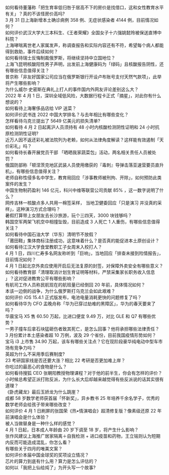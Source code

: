 如何看待董藩称「把生育率低归咎于居高不下的房价是找借口，这和女性教育水平有关」？真的不该怪房价高吗?  
3 月 31 日上海新增本土确诊病例 358 例、无症状感染者 4144 例，目前情况如何？  
如何评价武汉大学大三本科生、《王者荣耀》全国女子十六强姚懿玲被保送直博中科院？  
上海哮喘离世老人家属发声，称调查报告和实际内容还有不符，希望每个病人都能得到救助，事件后续如何？  
如何看待瑞士反悔制裁俄罗斯，将继续坚持中立国地位？  
上海飞昆明核酸阳性男子声明，出发前上海健康码为「绿码」且核酸报告阴性，还有哪些信息值得关注？  
普京称「非友好国家公司应当在俄罗斯银行开设卢布账号支付天然气款项」，此举将产生哪些影响？  
为什么威尔·史密斯在典礼上打人的事件国内外网友评论差别这么大？  
2022 年 4 月 1 日，深圳全域低风险，大数据行程卡正式「摘星」，对此你有什么想说的？  
如何看待上海奢侈品店给 VIP 送菜？  
如何评价武书连 2022 中国大学排名？与去年相比有哪些变化？  
怎样看待乌克兰提出了 5649 亿美元的损失清单?  
如何看待 4 月 2 日起离沪人员须持有 48 小时内核酸检测阴性证明和 24 小时抗原检测阴性证明?  
近万人因不返还彩礼被法院列为老赖，如何从法律角度解读？这样能有效遏制「天价彩礼」吗？  
如何看待长春开展党员干部 「晒晒我家蔬菜包」活动，两名相关责任人员被处罚？  
俄国防部称「顿涅茨克地区武装人员使用缴获的『毒刺』导弹击落亚速营要员直升机」，有哪些信息值得关注？  
老师自称性侵多名中学生，教育局回应「涉事教师被刑拘、开除」，如何预防此类案件的发生？  
中国生物制药盈利 146 亿元，科兴中维等联营公司贡献 85% ，这一数字说明了什么？  
网传吉林一核酸点多人共用一棉签采样， 当地卫健委回应「只是演习 并没真的采样」，这种演习方式合理吗？  
暑假打算带上女朋友去长沙旅游，玩个三四天，3000 块钱够吗？  
韩国空军两架飞机空中相撞坠毁，目前造成 3 人死亡 1 人重伤，有哪些信息值得关注？  
如何看待中国石油大学（华东）清明节不放假？  
「莆田鞋」集体商标注册成功，这意味着什么？是否真的能促进本土原创设计？  
如何看待江汉大学食堂教职工子女周末入校打人？  
4 月 1 日，四川仁寿多名网友称听到「巨响」，当地回应「排查未接到险情报告」，目前情况如何？  
4 月 1 日起北京外卖应使用开启后无法复原的封签，对保障外卖安全有哪些意义？  
如何看待教育部「清理取消计划生育证明等材料，严禁采集家长职务收入信息 」？这对促进教育公平有哪些影响？  
有航司工作人员称民航现在的航班量已经倒回 20 年前，具体情况如何？  
本该一边倒的战争，为什么俄罗斯打乌克兰会如此艰难？  
如何评价 iOS 15.4.1 正式版发布，电池电量消耗更快的问题修复了吗？  
如何看待华为 CFO 孟晚舟称「华为已穿过劫难的黑障区」，华为的春天要来了吗？  
华晨宝马 X5 售 60.50 万起，比进口便宜 9.49 万，对比 GLE 和 Q7 有哪些优势？  
一男子撞车后拿石块猛砸伤者致其死亡，是怎么回事？他将承担哪些法律责任？  
3 月份累计本土感染者超 10 万例，波及 29 个省份，目前我国疫情形势如何？  
宝马 i3 上市售 34.90 万起，该车有哪些关注点？它在现阶段豪华纯电动中型车市场有竞争力吗？  
英超为什么不采用季后赛制度?  
23 考研国家线是否还要大涨？相比 22 考研是否更加难上岸？  
你吃过的最恶心的食物是什么？  
如何看待搜狐 CEO 张朝阳教授物理课程？对于他的前半生，你会有怎样的评价？  
小时候总希望正派打败反派，为什么长大后却越来越觉得有些反派说的话其实很有道理？  
《卧虎藏龙》最后玉娇龙为什么跳崖？  
成都 58 岁数学老师获首届「怀新奖」，异乡教书 25 年培养千余名学子，优秀的数学老师会给孩子带来哪些改变？  
如何评价 4 月 1 日刷屏的张国荣《热•情演唱会》超清修复版？像素级还原 22 年前演唱会是什么体验？  
被人当做替身是一种什么样的感觉？  
4 月 1 日起，日本成人年龄由 20 岁下调至 18 岁，将产生什么影响？  
张作风建议上海推广居家隔离＋自我检测 + 进口疫苗和药物，王立铭则认为短期内反而可能造成混乱，你怎么看？  
有哪些关于四月的唯美文案？  
如何评价本届中国金球奖的奖项设立情况？  
芯片的算力到底有什么用？算力是怎么评估的？  
如何以「我把上仙给炖了」为开头写一个故事?  
